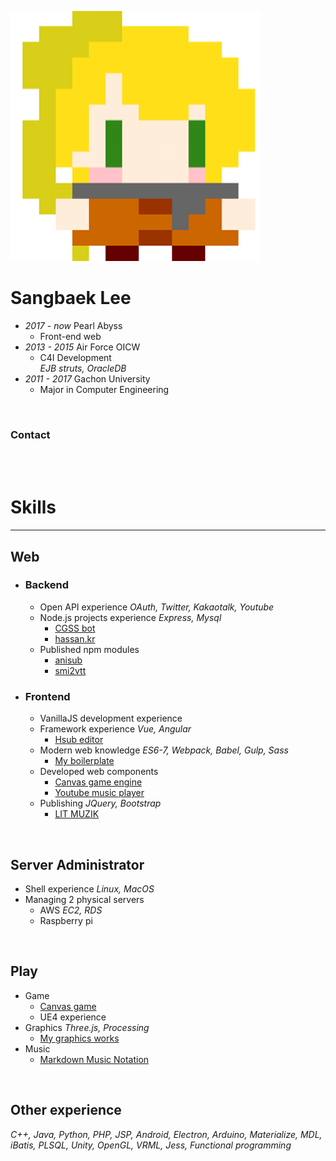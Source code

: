 
[![avatar](img/avatar.png)](https://github.com/nupamore)

# Sangbaek Lee
- *2017 - now* Pearl Abyss
  - Front-end web
- *2013 - 2015* Air Force OICW
  - C4I Development  
    *EJB struts, OracleDB*
- *2011 - 2017* Gachon University
  - Major in Computer Engineering

<br>

### Contact
[<i class="fa fa-github-alt fa-lg" aria-hidden="true" title="Github"></i>](https://github.com/nupamore)
[<i class="fa fa-twitter fa-lg" aria-hidden="true" title="Twitter"></i>](https://twitter.com/nupamoreP)
[<i class="fa fa-rss fa-lg" aria-hidden="true" title="Blog"></i>](http://blog.naver.com/lsb522)
[<i class="fa fa-envelope fa-lg" aria-hidden="true" title="Gmail"></i>](mailto:nupamore@gmail.com)



<br><!-- split --><br>



# Skills
---
## Web
- ### Backend
  - Open API experience *OAuth, Twitter, Kakaotalk, Youtube*
  - Node.js projects experience *Express, Mysql*
    - [CGSS bot](https://github.com/nupamore/cgss-yellowid)
    - [hassan.kr](http://hassan.kr/)
  - Published npm modules
    - [anisub](https://www.npmjs.com/package/anisub)
    - [smi2vtt](https://www.npmjs.com/package/smi2vtt)

- ### Frontend
  - VanillaJS development experience
  - Framework experience *Vue, Angular*
    - [Hsub editor](https://github.com/nupamore/Hsub-Editor)
  - Modern web knowledge *ES6-7, Webpack, Babel, Gulp, Sass*
    - [My boilerplate](https://github.com/nupamore/my-style/tree/master/javascript/boilerplate)
  - Developed web components
    - [Canvas game engine](https://github.com/MCStudy/MCS-Engine)
    - [Youtube music player](https://github.com/nupamore/youtube-music-player)
  - Publishing *JQuery, Bootstrap*
    - [LIT MUZIK](http://nupamore.github.io/litmuzik)

<br>

## Server Administrator
- Shell experience *Linux, MacOS*
- Managing 2 physical servers
  - AWS *EC2, RDS*
  - Raspberry pi

<br>

## Play
- Game
  - [Canvas game](https://github.com/MCStudy/findTheSun)
  - UE4 experience
- Graphics *Three.js, Processing*
  - [My graphics works](https://github.com/nupamore/graphics)
- Music
  - [Markdown Music Notation](http://nupamore.github.io/Markdown-Music-Notation/examples/)

<br>

## Other experience
*C++, Java, Python, PHP, JSP,
Android, Electron, Arduino,
Materialize, MDL,
iBatis, PLSQL,
Unity, OpenGL, VRML,
Jess, Functional programming*
